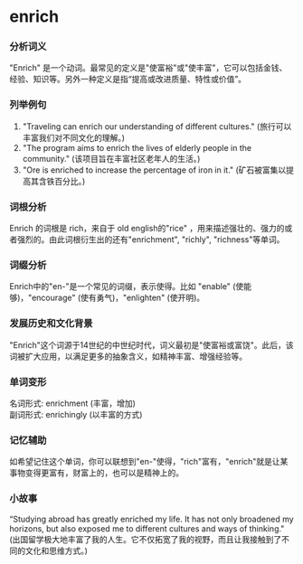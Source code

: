 # enrich

### 分析词义

  

"Enrich" 是一个动词。最常见的定义是"使富裕"或"使丰富"，它可以包括金钱、经验、知识等。另外一种定义是指“提高或改进质量、特性或价值”。

  

### 列举例句

  

1.  "Traveling can enrich our understanding of different cultures." (旅行可以丰富我们对不同文化的理解。)
2.  "The program aims to enrich the lives of elderly people in the community." (该项目旨在丰富社区老年人的生活。)
3.  "Ore is enriched to increase the percentage of iron in it." (矿石被富集以提高其含铁百分比。)

  

### 词根分析

  

Enrich 的词根是 rich，来自于 old english的"rice" ，用来描述强壮的、强力的或者强烈的。由此词根衍生出的还有"enrichment", "richly", "richness"等单词。

  

### 词缀分析

  

Enrich中的"en-"是一个常见的词缀，表示使得。比如 "enable" (使能够)，"encourage" (使有勇气)，"enlighten" (使开明)。

  

### 发展历史和文化背景

  

"Enrich"这个词源于14世纪的中世纪时代，词义最初是"使富裕或富饶"。此后，该词被扩大应用，以满足更多的抽象含义，如精神丰富、增强经验等。

  

### 单词变形

  

名词形式: enrichment (丰富，增加)  
副词形式: enrichingly (以丰富的方式)

  

### 记忆辅助

  

如希望记住这个单词，你可以联想到"en-"使得，"rich"富有，"enrich"就是让某事物变得更富有，财富上的，也可以是精神上的。

  

### 小故事

  

“Studying abroad has greatly enriched my life. It has not only broadened my horizons, but also exposed me to different cultures and ways of thinking."  
(出国留学极大地丰富了我的人生。它不仅拓宽了我的视野，而且让我接触到了不同的文化和思维方式。)
